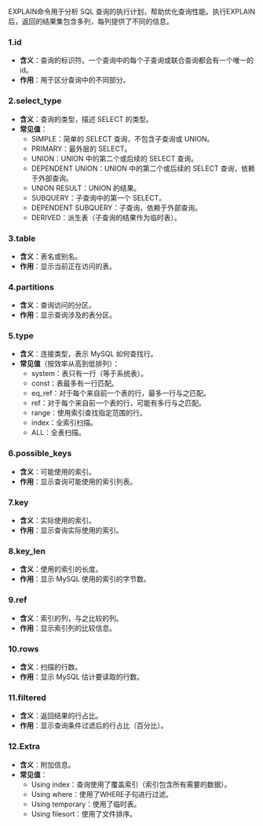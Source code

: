 EXPLAIN命令用于分析 SQL 查询的执行计划，帮助优化查询性能。执行EXPLAIN后，返回的结果集包含多列，每列提供了不同的信息。
### 1.id

- **含义**：查询的标识符。一个查询中的每个子查询或联合查询都会有一个唯一的id。
- **作用**：用于区分查询中的不同部分。
### 2.select_type

- **含义**：查询的类型，描述 SELECT 的类型。
- **常见值**：
   - SIMPLE：简单的 SELECT 查询，不包含子查询或 UNION。
   - PRIMARY：最外层的 SELECT。
   - UNION：UNION 中的第二个或后续的 SELECT 查询。
   - DEPENDENT UNION：UNION 中的第二个或后续的 SELECT 查询，依赖于外部查询。
   - UNION RESULT：UNION 的结果。
   - SUBQUERY：子查询中的第一个 SELECT。
   - DEPENDENT SUBQUERY：子查询，依赖于外部查询。
   - DERIVED：派生表（子查询的结果作为临时表）。
### 3.table

- **含义**：表名或别名。
- **作用**：显示当前正在访问的表。
### 4.partitions

- **含义**：查询访问的分区。
- **作用**：显示查询涉及的表分区。
### 5.type

- **含义**：连接类型，表示 MySQL 如何查找行。
- **常见值**（按效率从高到低排列）：
   - system：表只有一行（等于系统表）。
   - const：表最多有一行匹配。
   - eq_ref：对于每个来自前一个表的行，最多一行与之匹配。
   - ref：对于每个来自前一个表的行，可能有多行与之匹配。
   - range：使用索引查找指定范围的行。
   - index：全索引扫描。
   - ALL：全表扫描。
### 6.possible_keys

- **含义**：可能使用的索引。
- **作用**：显示查询可能使用的索引列表。
### 7.key

- **含义**：实际使用的索引。
- **作用**：显示查询实际使用的索引。
### 8.key_len

- **含义**：使用的索引的长度。
- **作用**：显示 MySQL 使用的索引的字节数。
### 9.ref

- **含义**：索引的列，与之比较的列。
- **作用**：显示索引列的比较信息。
### 10.rows

- **含义**：扫描的行数。
- **作用**：显示 MySQL 估计要读取的行数。
### 11.filtered

- **含义**：返回结果的行占比。
- **作用**：显示查询条件过滤后的行占比（百分比）。
### 12.Extra

- **含义**：附加信息。
- **常见值**：
   - Using index：查询使用了覆盖索引（索引包含所有需要的数据）。
   - Using where：使用了WHERE子句进行过滤。
   - Using temporary：使用了临时表。
   - Using filesort：使用了文件排序。

